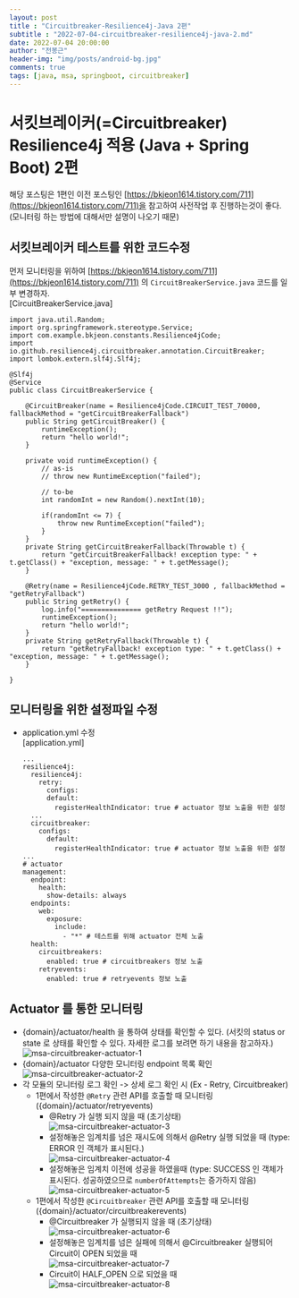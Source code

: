 ```yaml
---
layout: post
title : "Circuitbreaker-Resilience4j-Java 2편"
subtitle : "2022-07-04-circuitbreaker-resilience4j-java-2.md"
date: 2022-07-04 20:00:00
author: "전봉근"
header-img: "img/posts/android-bg.jpg"
comments: true
tags: [java, msa, springboot, circuitbreaker]
---
```



# 서킷브레이커(=Circuitbreaker) Resilience4j 적용 (Java + Spring Boot) 2편 
해당 포스팅은 1편인 이전 포스팅인 [https://bkjeon1614.tistory.com/711](https://bkjeon1614.tistory.com/711)을 참고하여 사전작업 후 진행하는것이 좋다. (모니터링 하는 방법에 대해서만 설명이 나오기 때문)


## 서킷브레이커 테스트를 위한 코드수정
먼저 모니터링을 위하여 [https://bkjeon1614.tistory.com/711](https://bkjeon1614.tistory.com/711) 의 `CircuitBreakerService.java` 코드를 일부 변경하자.   
[CircuitBreakerService.java]   
```
import java.util.Random;
import org.springframework.stereotype.Service;
import com.example.bkjeon.constants.Resilience4jCode;
import io.github.resilience4j.circuitbreaker.annotation.CircuitBreaker;
import lombok.extern.slf4j.Slf4j;

@Slf4j
@Service
public class CircuitBreakerService {

    @CircuitBreaker(name = Resilience4jCode.CIRCUIT_TEST_70000, fallbackMethod = "getCircuitBreakerFallback")
    public String getCircuitBreaker() {
        runtimeException();
        return "hello world!";
    }

    private void runtimeException() {
        // as-is
        // throw new RuntimeException("failed");

        // to-be
		int randomInt = new Random().nextInt(10);

		if(randomInt <= 7) {
			throw new RuntimeException("failed");
		}        
    }
    private String getCircuitBreakerFallback(Throwable t) {
        return "getCircuitBreakerFallback! exception type: " + t.getClass() + "exception, message: " + t.getMessage();
    }

	@Retry(name = Resilience4jCode.RETRY_TEST_3000 , fallbackMethod = "getRetryFallback")
	public String getRetry() {
		log.info("=============== getRetry Request !!");
		runtimeException();
		return "hello world!";
	}
	private String getRetryFallback(Throwable t) {
		return "getRetryFallback! exception type: " + t.getClass() + "exception, message: " + t.getMessage();
	}    

}
```


## 모니터링을 위한 설정파일 수정
- application.yml 수정    
  [application.yml]   
  ```
  ...
  resilience4j:
    resilience4j:
      retry:
        configs:
        default:
          registerHealthIndicator: true # actuator 정보 노출을 위한 설정  
    ...
    circuitbreaker:
      configs:
        default:
          registerHealthIndicator: true # actuator 정보 노출을 위한 설정
  ...
  # actuator
  management:
    endpoint:
      health:
        show-details: always
    endpoints:
      web:
        exposure:
          include:
            - "*" # 테스트를 위해 actuator 전체 노출
    health:
      circuitbreakers:
        enabled: true # circuitbreakers 정보 노출
      retryevents:
        enabled: true # retryevents 정보 노출  
  ```


## Actuator 를 통한 모니터링
- {domain}/actuator/health 을 통하여 상태를 확인할 수 있다. (서킷의 status or state 로 상태를 확인할 수 있다. 자세한 로그를 보려면 하기 내용을 참고하자.)   
  ![msa-circuitbreaker-actuator-1](/img/posts/msa/msa-circuitbreaker-actuator-1.png)
- {domain}/actuator 다양한 모니터링 endpoint 목록 확인    
  ![msa-circuitbreaker-actuator-2](/img/posts/msa/msa-circuitbreaker-actuator-2.png)
- 각 모듈의 모니터링 로그 확인 -> 상세 로그 확인 시 (Ex - Retry, Circuitbreaker)
  - 1편에서 작성한 `@Retry` 관련 API를 호출할 때 모니터링 ({domain}/actuator/retryevents)   
    - @Retry 가 실행 되지 않을 때 (초기상태)   
      ![msa-circuitbreaker-actuator-3](/img/posts/msa/msa-circuitbreaker-actuator-3.png)
    - 설정해놓은 임계치를 넘은 재시도에 의해서 @Retry 실행 되었을 때 (type: ERROR 인 객체가 표시된다.)    
      ![msa-circuitbreaker-actuator-4](/img/posts/msa/msa-circuitbreaker-actuator-4.png)
    - 설정해놓은 임계치 이전에 성공을 하였을때 (type: SUCCESS 인 객체가 표시된다. 성공하였으므로 `numberOfAttempts`는 증가하지 않음)   
      ![msa-circuitbreaker-actuator-5](/img/posts/msa/msa-circuitbreaker-actuator-5.png)   
  - 1편에서 작성한 `@Circuitbreaker` 관련 API를 호출할 때 모니터링 ({domain}/actuator/circuitbreakerevents)   
    - @Circuitbreaker 가 실행되지 않을 때 (초기상태)   
      ![msa-circuitbreaker-actuator-6](/img/posts/msa/msa-circuitbreaker-actuator-6.png)
    - 설정해놓은 임계치를 넘은 실패에 의해서 @Circuitbreaker 실행되어 Circuit이 OPEN 되었을 때   
      ![msa-circuitbreaker-actuator-7](/img/posts/msa/msa-circuitbreaker-actuator-7.png)
    - Circuit이 HALF_OPEN 으로 되었을 때    
      ![msa-circuitbreaker-actuator-8](/img/posts/msa/msa-circuitbreaker-actuator-8.png)   


